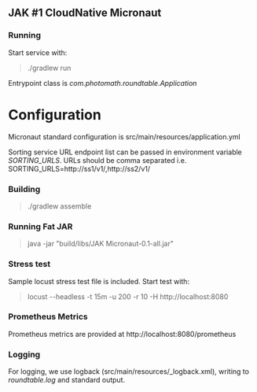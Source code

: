 ## JAK #1 CloudNative Micronaut

### Running

Start service with:

> ./gradlew run

Entrypoint class is *com.photomath.roundtable.Application*

# Configuration

Micronaut standard configuration is src/main/resources/application.yml

Sorting service URL endpoint list can be passed in environment variable *SORTING_URLS*.
URLs should be comma separated i.e. SORTING_URLS=http://ss1/v1/,http://ss2/v1/

### Building

> ./gradlew assemble

### Running Fat JAR

> java -jar "build/libs/JAK Micronaut-0.1-all.jar"

### Stress test

Sample locust stress test file is included. Start test with:

> locust --headless -t 15m -u 200 -r 10 -H http://localhost:8080

### Prometheus Metrics

Prometheus metrics are provided at http://localhost:8080/prometheus

### Logging

For logging, we use logback (src/main/resources/_logback.xml), writing to *roundtable.log* and standard output.  